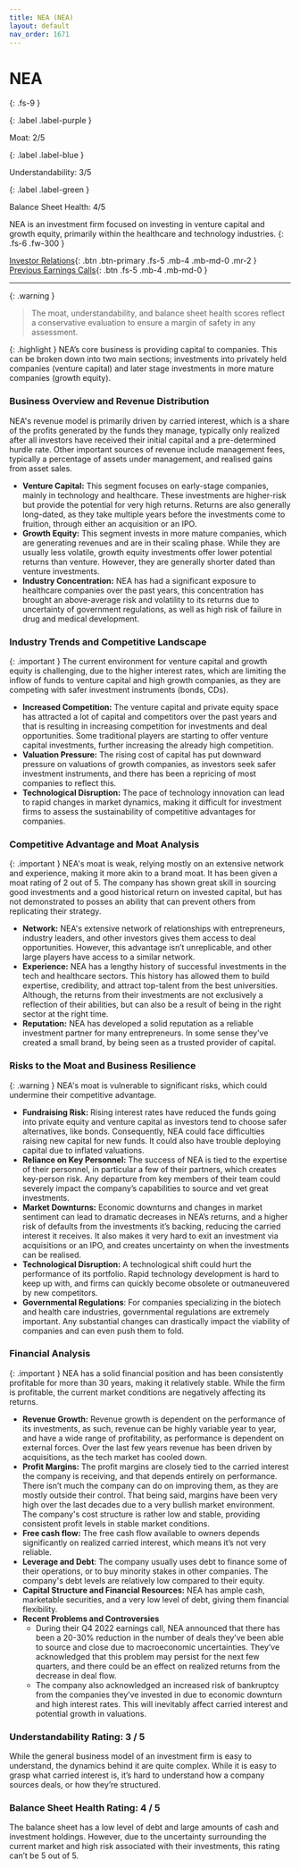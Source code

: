 ```yaml
---
title: NEA (NEA)
layout: default
nav_order: 1671
---
```


# NEA
{: .fs-9 }

{: .label .label-purple }

Moat: 2/5

{: .label .label-blue }

Understandability: 3/5

{: .label .label-green }

Balance Sheet Health: 4/5

NEA is an investment firm focused on investing in venture capital and growth equity, primarily within the healthcare and technology industries.
{: .fs-6 .fw-300 }

[Investor Relations](https://www.google.com/search?q=NEA+investor+relations){: .btn .btn-primary .fs-5 .mb-4 .mb-md-0 .mr-2 }
[Previous Earnings Calls](https://discountingcashflows.com/company/NEA/transcripts/){: .btn .fs-5 .mb-4 .mb-md-0 }

---

{: .warning }
>The moat, understandability, and balance sheet health scores reflect a conservative evaluation to ensure a margin of safety in any assessment.



{: .highlight }
NEA’s core business is providing capital to companies. This can be broken down into two main sections; investments into privately held companies (venture capital) and later stage investments in more mature companies (growth equity).

### Business Overview and Revenue Distribution

NEA's revenue model is primarily driven by carried interest, which is a share of the profits generated by the funds they manage, typically only realized after all investors have received their initial capital and a pre-determined hurdle rate. Other important sources of revenue include management fees, typically a percentage of assets under management, and realised gains from asset sales.

* **Venture Capital:** This segment focuses on early-stage companies, mainly in technology and healthcare. These investments are higher-risk but provide the potential for very high returns. Returns are also generally long-dated, as they take multiple years before the investments come to fruition, through either an acquisition or an IPO. 
* **Growth Equity:** This segment invests in more mature companies, which are generating revenues and are in their scaling phase. While they are usually less volatile, growth equity investments offer lower potential returns than venture. However, they are generally shorter dated than venture investments.
* **Industry Concentration:** NEA has had a significant exposure to healthcare companies over the past years, this concentration has brought an above-average risk and volatility to its returns due to uncertainty of government regulations, as well as high risk of failure in drug and medical development.

### Industry Trends and Competitive Landscape

{: .important }
The current environment for venture capital and growth equity is challenging, due to the higher interest rates, which are limiting the inflow of funds to venture capital and high growth companies, as they are competing with safer investment instruments (bonds, CDs).

* **Increased Competition:** The venture capital and private equity space has attracted a lot of capital and competitors over the past years and that is resulting in increasing competition for investments and deal opportunities. Some traditional players are starting to offer venture capital investments, further increasing the already high competition. 
* **Valuation Pressure:** The rising cost of capital has put downward pressure on valuations of growth companies, as investors seek safer investment instruments, and there has been a repricing of most companies to reflect this.
* **Technological Disruption:** The pace of technology innovation can lead to rapid changes in market dynamics, making it difficult for investment firms to assess the sustainability of competitive advantages for companies. 

### Competitive Advantage and Moat Analysis

{: .important }
NEA's moat is weak, relying mostly on an extensive network and experience, making it more akin to a brand moat. It has been given a moat rating of 2 out of 5. The company has shown great skill in sourcing good investments and a good historical return on invested capital, but has not demonstrated to posses an ability that can prevent others from replicating their strategy.

* **Network:** NEA's extensive network of relationships with entrepreneurs, industry leaders, and other investors gives them access to deal opportunities. However, this advantage isn’t unreplicable, and other large players have access to a similar network.
* **Experience:** NEA has a lengthy history of successful investments in the tech and healthcare sectors. This history has allowed them to build expertise, credibility, and attract top-talent from the best universities. Although, the returns from their investments are not exclusively a reflection of their abilities, but can also be a result of being in the right sector at the right time.
* **Reputation:** NEA has developed a solid reputation as a reliable investment partner for many entrepreneurs. In some sense they’ve created a small brand, by being seen as a trusted provider of capital. 

### Risks to the Moat and Business Resilience

{: .warning }
NEA's moat is vulnerable to significant risks, which could undermine their competitive advantage.

* **Fundraising Risk:** Rising interest rates have reduced the funds going into private equity and venture capital as investors tend to choose safer alternatives, like bonds. Consequently, NEA could face difficulties raising new capital for new funds. It could also have trouble deploying capital due to inflated valuations.
* **Reliance on Key Personnel:** The success of NEA is tied to the expertise of their personnel, in particular a few of their partners, which creates key-person risk. Any departure from key members of their team could severely impact the company’s capabilities to source and vet great investments. 
* **Market Downturns:** Economic downturns and changes in market sentiment can lead to dramatic decreases in NEA’s returns, and a higher risk of defaults from the investments it’s backing, reducing the carried interest it receives. It also makes it very hard to exit an investment via acquisitions or an IPO, and creates uncertainty on when the investments can be realised.
* **Technological Disruption:** A technological shift could hurt the performance of its portfolio. Rapid technology development is hard to keep up with, and firms can quickly become obsolete or outmaneuvered by new competitors. 
* **Governmental Regulations**: For companies specializing in the biotech and health care industries, governmental regulations are extremely important. Any substantial changes can drastically impact the viability of companies and can even push them to fold.

### Financial Analysis

{: .important }
NEA has a solid financial position and has been consistently profitable for more than 30 years, making it relatively stable. While the firm is profitable, the current market conditions are negatively affecting its returns.

*   **Revenue Growth:** Revenue growth is dependent on the performance of its investments, as such, revenue can be highly variable year to year, and have a wide range of profitability, as performance is dependent on external forces. Over the last few years revenue has been driven by acquisitions, as the tech market has cooled down.
*   **Profit Margins:** The profit margins are closely tied to the carried interest the company is receiving, and that depends entirely on performance. There isn’t much the company can do on improving them, as they are mostly outside their control. That being said, margins have been very high over the last decades due to a very bullish market environment. The company's cost structure is rather low and stable, providing consistent profit levels in stable market conditions. 
*   **Free cash flow:** The free cash flow available to owners depends significantly on realized carried interest, which means it’s not very reliable.
*   **Leverage and Debt**: The company usually uses debt to finance some of their operations, or to buy minority stakes in other companies. The company's debt levels are relatively low compared to their equity.
*   **Capital Structure and Financial Resources:** NEA has ample cash, marketable securities, and a very low level of debt, giving them financial flexibility.
*   **Recent Problems and Controversies**
    *   During their Q4 2022 earnings call, NEA announced that there has been a 20-30% reduction in the number of deals they’ve been able to source and close due to macroeconomic uncertainties. They’ve acknowledged that this problem may persist for the next few quarters, and there could be an effect on realized returns from the decrease in deal flow. 
    * The company also acknowledged an increased risk of bankruptcy from the companies they’ve invested in due to economic downturn and high interest rates. This will inevitably affect carried interest and potential growth in valuations.

### Understandability Rating: 3 / 5

While the general business model of an investment firm is easy to understand, the dynamics behind it are quite complex. While it is easy to grasp what carried interest is, it’s hard to understand how a company sources deals, or how they’re structured.

### Balance Sheet Health Rating: 4 / 5

The balance sheet has a low level of debt and large amounts of cash and investment holdings. However, due to the uncertainty surrounding the current market and high risk associated with their investments, this rating can’t be 5 out of 5.